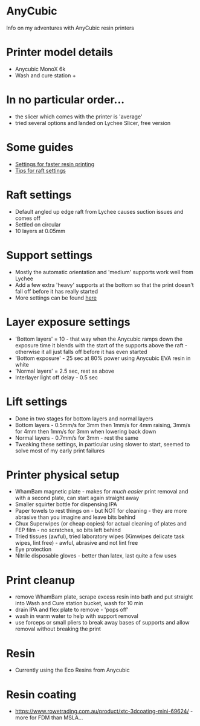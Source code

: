 # AnyCubic
Info on my adventures with AnyCubic resin printers

# Printer model details
- Anycubic MonoX 6k
- Wash and cure station +

# In no particular order...
- the slicer which comes with the printer is 'average'
- tried several options and landed on Lychee Slicer, free version

# Some guides
- [Settings for faster resin printing](https://ameralabs.com/blog/9-settings-to-change-for-faster-resin-3d-printing/)
- [Tips for raft settings](https://ameralabs.com/blog/default-3d-printing-raft-settings/)

# Raft settings
- Default angled up edge raft from Lychee causes suction issues and comes off
- Settled on circular
- 10 layers at 0.05mm

# Support settings
- Mostly the automatic orientation and 'medium' supports work well from Lychee
- Add a few extra 'heavy' supports at the bottom so that the print doesn't fall off before it has really started
- More settings can be found [here](/3DPrintingPro_Support_Settings.md)

# Layer exposure settings
- 'Bottom layers' = 10 - that way when the Anycubic ramps down the exposure time it blends with the start of the supports above the raft - otherwise it all just falls off before it has even started
- 'Bottom exposure' - 25 sec at 80% power using Anycubic EVA resin in white
- 'Normal layers' = 2.5 sec, rest as above
- Interlayer light off delay - 0.5 sec

# Lift settings
- Done in two stages for bottom layers and normal layers
- Bottom layers - 0.5mm/s for 3mm then 1mm/s for 4mm raising, 3mm/s for 4mm then 1mm/s for 3mm when lowering back down
- Normal layers - 0.7mm/s for 3mm - rest the same
- Tweaking these settings, in particular using slower to start, seemed to solve most of my early print failures

# Printer physical setup
- WhamBam magnetic plate - makes for *much easier* print removal and with a second plate, can start again straight away
- Smaller squirter bottle for dispensing IPA
- Paper towels to rest things on - but NOT for cleaning - they are more abrasive than you imagine and leave bits behind
- Chux Superwipes (or cheap copies) for actual cleaning of plates and FEP film - no scratches, so bits left behind
- Tried tissues (awful), tried laboratory wipes (Kimwipes delicate task wipes, lint free) - awful, abrasive and not lint free
- Eye protection
- Nitrile disposable gloves - better than latex, last quite a few uses

# Print cleanup
- remove WhamBam plate, scrape excess resin into bath and put straight into Wash and Cure station bucket, wash for 10 min
- drain IPA and flex plate to remove - 'pops off'
- wash in warm water to help with support removal
- use forceps or small pliers to break away bases of supports and allow removal without breaking the print

# Resin
- Currently using the Eco Resins from Anycubic

# Resin coating
- https://www.rowetrading.com.au/product/xtc-3dcoating-mini-69624/ - more for FDM than MSLA...
